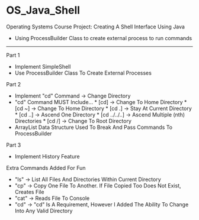# OS_Java_Shell
Operating Systems Course Project: Creating A Shell Interface Using Java
* Using ProcessBuilder Class to create external process to run commands

________________________________________________________________________

Part 1
* Implement SimpleShell
* Use ProcessBuilder Class To Create External Processes


Part 2
* Implement "cd" Command -> Change Directory
* "cd" Command MUST Include...
      * [cd]          -> Change To Home Directory
      * [cd ~]        -> Change To Home Directory
      * [cd .]        -> Stay At Current Directory
      * [cd ..]       -> Ascend One Directory
      * [cd ../../..] -> Ascend Multiple (nth) Directories
      * [cd /]        -> Change To Root Directory 
* ArrayList Data Structure Used To Break And Pass Commands To ProcessBuilder
     
     
Part 3
* Implement History Feature



Extra Commands Added For Fun
* "ls" -> List All Files And Directories Within Current Directory
* "cp" -> Copy One File To Another. If File Copied Too Does Not Exist, Creates File 
* "cat" -> Reads File To Console
* "cd" -> "cd" Is A Requirement, However I Added The Ability To Change Into Any Valid Directory

